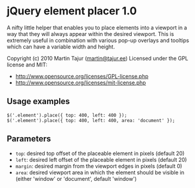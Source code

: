 jQuery element placer 1.0
=========================

A nifty little helper that enables you to place elements into a viewport in a way that they will always appear within the desired viewport. This is extremely useful in combination with various pop-up overlays and tooltips which can have a variable width and height.

Copyright (c) 2010 Martin Tajur (martin@tajur.ee)
Licensed under the GPL license and MIT:

* http://www.opensource.org/licenses/GPL-license.php
* http://www.opensource.org/licenses/mit-license.php
 
Usage examples
--------------

    $('.element').place({ top: 400, left: 400 });
    $('.element').place({ top: 400, left: 400, area: 'document' });
 
Parameters
----------

* `top`: desired top offset of the placeable element in pixels (default 20)
* `left`: desired left offset of the placeable element in pixels (default 20)
* `margin`: desired margin from the viewport edges in pixels (default 0)
* `area`: desired viewport area in which the element should be visible in (either 'window' or 'document', default 'window')

